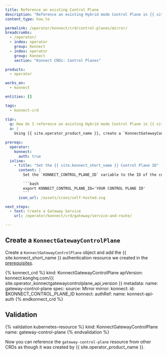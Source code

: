 ```yaml
---
title: Reference an existing Control Plane
description: "Reference an existing Hybrid mode Control Plane in {{ site.konnect_short_name }}"
content_type: how_to

permalink: /operator/konnect/crd/control-planes/mirror/
breadcrumbs:
  - /operator/
  - index: operator
    group: Konnect
  - index: operator
    group: Konnect
    section: "Konnect CRDs: Control Planes"

products:
  - operator

works_on:
  - konnect

entities: []

tags:
  - konnect-crd
 
tldr:
  q: How do I reference an existing Hybrid mode Control Plane in {{ site.konnect_short_name }} from other CRDs?
  a: |
    Using {{ site.operator_product_name }}, create a `KonnectGatewayControlPlane` object with `spec.source: Mirror` and add {{ site.konnect_short_name }} authentication.

prereqs:
  operator:
    konnect:
      auth: true
  inline:
    - title: "Set the {{ site.konnect_short_name }} Control Plane ID"
      content: |
        Set the `KONNECT_CONTROL_PLANE_ID` variable to the ID of the control plane that you want to reference:

        ```bash
        export KONNECT_CONTROL_PLANE_ID='YOUR CONTROL PLANE ID'
        ```
      icon_url: /assets/icons/self-hosted.svg

next_steps:
  - text: Create a Gateway Service
    url: /operator/konnect/crd/gateway/service-and-route/

---
```


## Create a `KonnectGatewayControlPlane`

Create a `KonnectGatewayControlPlane` object and add the {{ site.konnect_short_name }} authentication resource we created in the [prerequisites](#prerequisites).

<!-- vale off -->
{% konnect_crd %}
kind: KonnectGatewayControlPlane
apiVersion: konnect.konghq.com/{{ site.operator_konnectgatewaycontrolplane_api_version }}
metadata:
  name: gateway-control-plane
spec:
  source: Mirror
  mirror:
    konnect:
      id: $KONNECT_CONTROL_PLANE_ID
  konnect:
    authRef:
      name: konnect-api-auth
{% endkonnect_crd %}
<!-- vale on -->

## Validation

<!-- vale off -->
{% validation kubernetes-resource %}
kind: KonnectGatewayControlPlane
name: gateway-control-plane
{% endvalidation %}
<!-- vale on -->

Now you can reference the `gateway-control-plane` resource from other CRDs as though it was created by {{ site.operator_product_name }}.